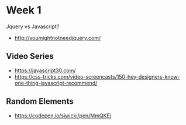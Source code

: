 # Week 1 

Jquery vs Javascript?
- http://youmightnotneedjquery.com/

## Video Series
- https://javascript30.com/
- https://css-tricks.com/video-screencasts/150-hey-designers-know-one-thing-javascript-recommend/

## Random Elements
- https://codepen.io/siwicki/pen/MmQKEj

